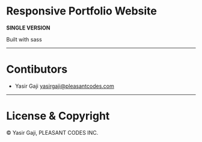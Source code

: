 
# Responsive Portfolio Website

**SINGLE VERSION**

Built with sass

---
# Contibutors
- Yasir Gaji <yasirgaji@pleasantcodes.com>

---
# License & Copyright

© Yasir Gaji, PLEASANT CODES INC.

